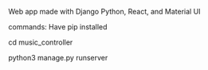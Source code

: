 
Web app made with Django Python, React, and Material UI

commands:
Have pip installed

cd music_controller

python3 manage.py runserver
